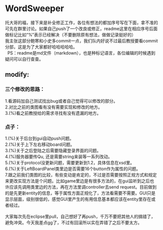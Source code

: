 # WordSweeper
托大哥的福，接下来是补全修正工作，各位有想法的都加序号写在下面，拿不准的可先在群里讨论。如果自己push了一个改良或修正，readme这里在相应序号后面做标记比如“%”表示已经解决（不要删除原有想法，做做记录挺好的）<br>  我主张这部分鲍寒和小史多commit一点，我们队内好说不过最后教授要看commit分部，这是为了大家都好哈哈哈哈哈。<br>   PS：readme是md文件（markdown），也是种标记语言，各位编辑的时候遇到疑问可以自行查查。<br>
## modify:
### 三个修改的思路：
1.看源码加自己测试找出bug或者自己觉得可以修改的部分。<br>
2.对比之前的类图看有没有需要实现和修改的地方。<br>
3.(%)看之前教授给的需求寻找有没有遗漏的地方。<br>
### 点子：
1.(%)关于后台到gui自动push问题。<br>
2.(%)关于上下左右移动board问题。<br>
3.(%)关于之后登陆之后需要隐藏登录界面的问题。<br>
4.(%)服务器要传Qu, 还是需要string来装等一系列改动。<br>
5.(%)关于protocol没更新问题，需要更新到1.2，具体信息在xsd里。<br>
6.(%)关于LeftBoardPanel类里边是否需要16个button作为属性的问题。<br>
7.跟之前我们类图的比较，有些变动是肯定的，不过是否需要按照正规方式和规定来更改实现方法是个问题。比如game里边是有很多方法的，在gui监听到之后也许应该先调用类里边的方法，再在方法里调controller去send request。目前做到的是先更新entity的信息，等于属性方面正规化了，方法看需要不需要。GUI只是显示层面，级别很低的，感觉GUI里产生的有用信息基本都应该在entity里存在或者经过。
<br>
<br>
大家每次先在eclipse里pull，自己想好了再push，千万不要把其他人的搞错了，避免冲突。今天我差点gg了，不过有回滚所以实在弄错了之后不要太方。
